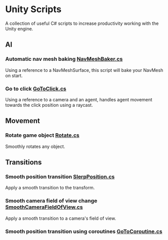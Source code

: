 # Unity Scripts
A collection of useful C# scripts to increase productivity working with the Unity engine. 

## AI

### Automatic nav mesh baking [NavMeshBaker.cs](https://github.com/gotfunc/unity-cookbook/blob/master/NavMeshBaker.cs)
Using a reference to a NavMeshSurface, this script will bake your NavMesh on start.

### Go to click [GoToClick.cs](https://github.com/gotfunc/unity-cookbook/blob/master/GoToClick.cs)
Using a reference to a camera and an agent, handles agent movement towards the click position using a raycast.

## Movement

### Rotate game object [Rotate.cs](https://github.com/gotfunc/unity-cookbook/blob/master/Rotate.cs)
Smoothly rotates any object. 

## Transitions

### Smooth position transition [SlerpPosition.cs](https://github.com/gotfunc/unity-cookbook/blob/master/SlerpPosition.cs)
Apply a smooth transition to the transform.

### Smooth camera field of view change [SmoothCameraFieldOfView.cs](https://github.com/gotfunc/unity-cookbook/blob/master/SmoothCameraFieldOfView.cs)
Apply a smooth transition to a camera's field of view.

### Smooth position transition using coroutines [GoToCoroutine.cs](https://github.com/gotfunc/unity-cookbook/blob/master/GoToCoroutine.cs)

